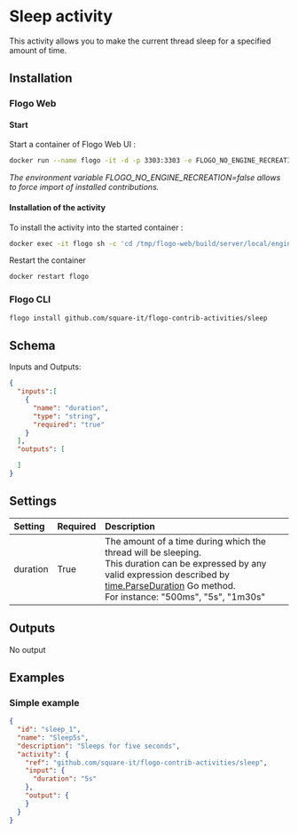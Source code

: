 # Sleep activity

This activity allows you to make the current thread sleep for a specified amount of time.

## Installation

### Flogo Web

#### Start

Start a container of Flogo Web UI :

```bash
docker run --name flogo -it -d -p 3303:3303 -e FLOGO_NO_ENGINE_RECREATION=false flogo/flogo-docker eula-accept
```
*The environment variable FLOGO_NO_ENGINE_RECREATION=false allows to force import of installed contributions.*

#### Installation of the activity

To install the activity into the started container :

```bash
docker exec -it flogo sh -c 'cd /tmp/flogo-web/build/server/local/engines/flogo-web && flogo install github.com/square-it/flogo-contrib-activities/sleep'
```

Restart the container
```bash
docker restart flogo
```

### Flogo CLI
```bash
flogo install github.com/square-it/flogo-contrib-activities/sleep
```

## Schema
Inputs and Outputs:

```json
{
  "inputs":[
    {
      "name": "duration",
      "type": "string",
      "required": "true"
    }
  ],
  "outputs": [

  ]
}
```

## Settings
| Setting     | Required | Description |
|:------------|:---------|:------------|
| duration    | True     | The amount of a time during which the thread will be sleeping.<br />This duration can be expressed by any valid expression described by [time.ParseDuration](https://golang.org/pkg/time/#ParseDuration) Go method.<br />For instance: "500ms", "5s", "1m30s" |

## Outputs

No output

## Examples

### Simple example

```json
{
  "id": "sleep_1",
  "name": "Sleep5s",
  "description": "Sleeps for five seconds",
  "activity": {
    "ref": "github.com/square-it/flogo-contrib-activities/sleep",
    "input": {
      "duration": "5s"
    },
    "output": {
    }
  }
}
```

